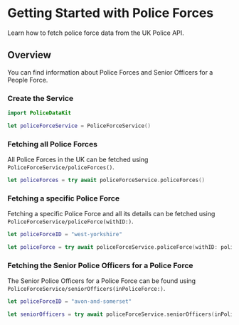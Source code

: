 # Getting Started with Police Forces

Learn how to fetch police force data from the UK Police API.

## Overview

You can find information about Police Forces and Senior Officers for a People Force.

### Create the Service

```swift
import PoliceDataKit

let policeForceService = PoliceForceService()
```

### Fetching all Police Forces

All Police Forces in the UK can be fetched using ``PoliceForceService/policeForces()``.

```swift
let policeForces = try await policeForceService.policeForces()
```

### Fetching a specific Police Force

Fetching a specific Police Force and all its details can be fetched using ``PoliceForceService/policeForce(withID:)``.

```swift
let policeForceID = "west-yorkshire"

let policeForce = try await policeForceService.policeForce(withID: policeForceID)
```

### Fetching the Senior Police Officers for a Police Force

The Senior Police Officers for a Police Force can be found using ``PoliceForceService/seniorOfficers(inPoliceForce:)``.

```swift
let policeForceID = "avon-and-somerset"

let seniorOfficers = try await policeForceService.seniorOfficers(inPoliceForce: policeForceID)
```
